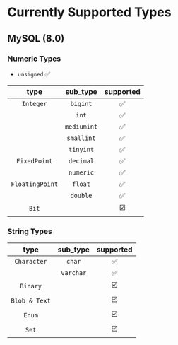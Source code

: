 # Currently Supported Types

## MySQL (8.0)

### Numeric Types

- `unsigned` ✅

|      type       |  sub_type   | supported | 
|:---------------:|:-----------:|:---------:|
|    `Integer`    |  `bigint`   |     ✅     |
|                 |    `int`    |     ✅     |
|                 | `mediumint` |     ✅     |
|                 | `smallint`  |     ✅     |
|                 |  `tinyint`  |     ✅     |
|  `FixedPoint`   |  `decimal`  |     ✅     |
|                 |  `numeric`  |     ✅     |
| `FloatingPoint` |   `float`   |     ✅     |
|                 |  `double`   |     ✅     |
|      `Bit`      |             |    ☑️     |

### String Types

|     type      | sub_type  | supported | 
|:-------------:|:---------:|:---------:|
|  `Character`  |  `char`   |     ✅     |
|               | `varchar` |     ✅     |
|   `Binary`    |           |    ☑️     |
| `Blob & Text` |           |    ☑️     |
|    `Enum`     |           |    ☑️     |
|     `Set`     |           |    ☑️     |

